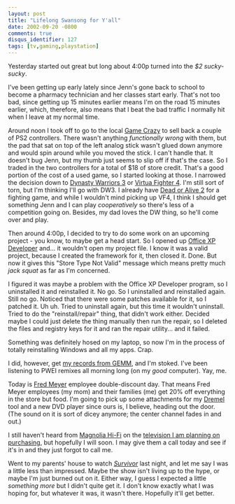 ```yaml
---
layout: post
title: "Lifelong Swansong for Y'all"
date: 2002-09-20 -0800
comments: true
disqus_identifier: 127
tags: [tv,gaming,playstation]
---
```

Yesterday started out great but long about 4:00p turned into the *\$2
sucky-sucky*.

 I've been getting up early lately since Jenn's gone back to school to
become a pharmacy technician and her classes start early. That's not too
bad, since getting up 15 minutes earlier means I'm on the road 15
minutes earlier, which, therefore, also means that I beat the bad
traffic I normally hit when I leave at my normal time.

 Around noon I took off to go to the local [Game
Crazy](http://www.gamecrazy.com/) to sell back a couple of PS2
controllers. There wasn't anything *functionally wrong* with them, but
the pad that sat on top of the left analog stick wasn't glued down
anymore and would spin around while you moved the stick. I can't handle
that. It doesn't bug Jenn, but my thumb just seems to slip off if that's
the case. So I traded in the two controllers for a total of \$18 of
store credit. That's a good portion of the cost of a used game, so I
started looking at those. I narrowed the decision down to [Dynasty
Warriors 3](http://www.amazon.com/exec/obidos/ASIN/B00005RL4E/mhsvortex)
or [Virtua Fighter
4](http://www.amazon.com/exec/obidos/ASIN/B00005Y1BG/mhsvortex). I'm
still sort of torn, but I'm thinking I'll go with DW3. I already have
[Dead or Alive
2](http://www.amazon.com/exec/obidos/ASIN/B00004YRVW/mhsvortex) for a
fighting game, and while I wouldn't mind picking up VF4, I think I
should get something Jenn and I can play *cooperatively* so there's less
of a competition going on. Besides, my dad loves the DW thing, so he'll
come over and play.

 Then around 4:00p, I decided to try to do some work on an upcoming
project - you know, to maybe get a head start. So I opened up [Office XP
Developer](http://msdn.microsoft.com/library/default.asp?url=/library/en-us/modcore/html/deoriMicrosoftOffice2002Developer.asp)
and... it wouldn't open my project file. I know it was a valid project,
because I created the framework for it, then closed it. Done. But now it
gives this "Store Type Not Valid" message which means pretty much *jack
squat* as far as I'm concerned.

 I figured it was maybe a problem with the Office XP Developer program,
so I uninstalled it and reinstalled it. No go. So I uninstalled and
reinstalled again. Still no go. Noticed that there were some patches
available for it, so I patched it. Uh uh. Tried to uninstall again, but
this time it wouldn't uninstall. Tried to do the "reinstall/repair"
thing, that didn't work either. Decided maybe I could just delete the
thing manually then run the repair, so I deleted the files and registry
keys for it and ran the repair utility... and it failed.

 Something was definitely hosed on my laptop, so now I'm in the process
of totally reinstalling Windows and all my apps. Crap.

 I did, however, get [my records from
GEMM](/archive/2002/09/11/global-electronic-music-marketplace.aspx), and
I'm stoked. I've been listening to PWEI remixes all morning long (on my
*good* computer). Yay, me.

 Today is [Fred Meyer](http://www.fredmeyer.com) employee
double-discount day. That means Fred Meyer employees (my mom) and their
families (me) get 20% off everything in the store but food. I'm going to
pick up some attachments for my [Dremel](http://www.dremel.com) tool and
a new DVD player since ours is, I believe, heading out the door. (The
sound on it is sort of dicey anymore; the center channel fades in and
out.)

 I still haven't heard from [Magnolia
Hi-Fi](http://www.magnoliahifi.com/) on the [television I am planning on
purchasing](http://www.sonystyle.com/home/item.jsp?itemid=50911&hierc=9685x9800x9801&catid=),
but hopefully I will soon. I may give them a call today and see if it's
in and they just forgot to call me.

 Went to my parents' house to watch
[*Survivor*](http://www.cbs.com/primetime/survivor5/) last night, and
let me say I was a little less than impressed. Maybe the show isn't
living up to the hype, or maybe I'm just burned out on it. Either way, I
guess I expected a little *something more* but I didn't quite get it. I
don't know exactly what I was hoping for, but whatever it was, it wasn't
there. Hopefully it'll get better.

